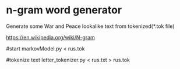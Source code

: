 # n-gram word generator
Generate some War and Peace lookalike text from tokenized(*.tok file)


https://en.wikipedia.org/wiki/N-gram

#start
    markovModel.py < rus.tok

#tokenize text
    letter_tokenizer.py < rus.txt > rus.tok
    
 
 




